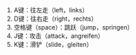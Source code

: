 1. A键：往左走（left，links）
1. D键：往右走（right，rechts）
1. 空格键（space）：跳跃（jump，springen）
1. J键：攻击（attack，angreifen）
1. K键：滑铲（slide，gleiten）